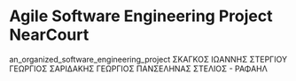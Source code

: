 # Agile Software Engineering Project NearCourt
an_organized_software_engineering_project
ΣΚΑΓΚΟΣ ΙΩΑΝΝΗΣ
ΣΤΕΡΓΙΟΥ ΓΕΩΡΓΙΟΣ
ΣΑΡΙΔΑΚΗΣ ΓΕΩΡΓΙΟΣ
ΠΑΝΣΕΛΗΝΑΣ ΣΤΕΛΙΟΣ - ΡΑΦΑΗΛ
